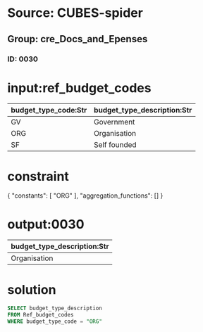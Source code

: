 # Source: CUBES-spider
## Group: cre_Docs_and_Epenses
### ID: 0030

# input:ref_budget_codes

| budget_type_code:Str | budget_type_description:Str |
|---|---|
| GV | Government |
| ORG | Organisation |
| SF | Self founded |

# constraint

{
  "constants": [
    "ORG"
  ],
  "aggregation_functions": []
}

# output:0030

| budget_type_description:Str |
|---|
| Organisation |

# solution

```sql
SELECT budget_type_description
FROM Ref_budget_codes
WHERE budget_type_code = "ORG"
```
